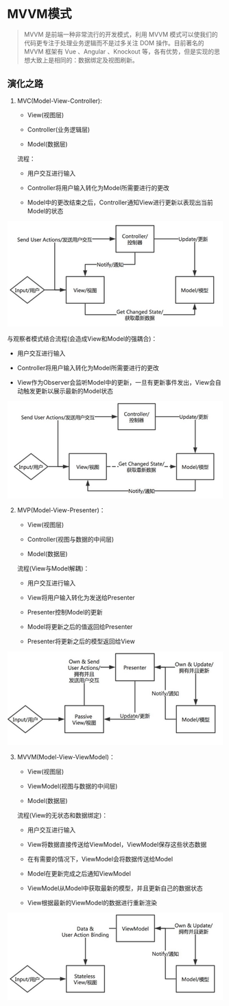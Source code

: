 # MVVM模式

> MVVM 是前端一种非常流行的开发模式，利用 MVVM 模式可以使我们的代码更专注于处理业务逻辑而不是过多关注 DOM 操作。目前著名的 MVVM 框架有 Vue 、Angular 、Knockout 等，各有优势，但是实现的思想大致上是相同的：数据绑定及视图刷新。


## 演化之路

1. MVC(Model-View-Controller):

    -  View(视图层)

    -  Controller(业务逻辑层)

    -  Model(数据层)

    流程：

    - 用户交互进行输入

    - Controller将用户输入转化为Model所需要进行的更改

    - Model中的更改结束之后，Controller通知View进行更新以表现出当前Model的状态

  ![](../imgs/MVC-1.jpg)

   与观察者模式结合流程(会造成View和Model的强耦合)：

   - 用户交互进行输入

   - Controller将用户输入转化为Model所需要进行的更改

   - View作为Observer会监听Model中的更新，一旦有更新事件发出，View会自动触发更新以展示最新的Model状态

  ![](../imgs/MVC-2.jpg)

2. MVP(Model-View-Presenter)：

    -  View(视图层)

    -  Controller(视图与数据的中间层)

    -  Model(数据层)

    流程(View与Model解耦)：

    - 用户交互进行输入

    - View将用户输入转化为发送给Presenter

    - Presenter控制Model的更新

    - Model将更新之后的值返回给Presenter

    - Presenter将更新之后的模型返回给View

  ![](../imgs/MVP.jpg)

3. MVVM(Model-View-ViewModel)：

    -  View(视图层)

    -  ViewModel(视图与数据的中间层)

    -  Model(数据层)

    流程(View的无状态和数据绑定)：

    - 用户交互进行输入

    - View将数据直接传送给ViewModel，ViewModel保存这些状态数据

    - 在有需要的情况下，ViewModel会将数据传送给Model

    - Model在更新完成之后通知ViewModel

    - ViewModel从Model中获取最新的模型，并且更新自己的数据状态

    - View根据最新的ViewModel的数据进行重新渲染

  ![](../imgs/MVVM.jpg)
